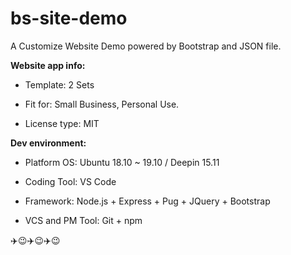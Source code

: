 # bs-site-demo

A Customize Website Demo powered by Bootstrap and JSON file.


**Website app info:**

- Template: 2 Sets

- Fit for: Small Business, Personal Use.

- License type: MIT


**Dev environment:**

- Platform OS: Ubuntu 18.10 ~ 19.10 / Deepin 15.11

- Coding Tool: VS Code

- Framework: Node.js + Express + Pug + JQuery + Bootstrap

- VCS and PM Tool: Git + npm

:airplane::wink::airplane::wink::airplane::wink:
